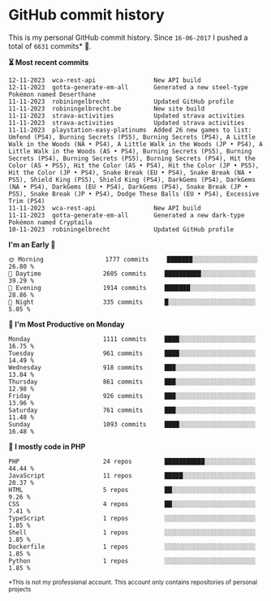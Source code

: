 # GitHub commit history
This is my personal GitHub commit history. Since <!--START_SECTION:first-commit-date-->`16-06-2017`<!--END_SECTION:first-commit-date--> I pushed a total of <!--START_SECTION:total-commit-count-->`6631`<!--END_SECTION:total-commit-count--> commits* 🎉.

<!--START_SECTION:most-recent-commits-->
**⏳ Most recent commits**
                                        
```text
12-11-2023  wca-rest-api                New API build
12-11-2023  gotta-generate-em-all       Generated a new steel-type Pokémon named Deserthane
11-11-2023  robiningelbrecht            Updated GitHub profile
11-11-2023  robiningelbrecht.be         New site build
11-11-2023  strava-activities           Updated strava activities
11-11-2023  strava-activities           Updated strava activities
11-11-2023  playstation-easy-platinums  Added 26 new games to list: Umfend (PS4), Burning Secrets (PS5), Burning Secrets (PS4), A Little Walk in the Woods (NA • PS4), A Little Walk in the Woods (JP • PS4), A Little Walk in the Woods (AS • PS4), Burning Secrets (PS5), Burning Secrets (PS4), Burning Secrets (PS5), Burning Secrets (PS4), Hit the Color (AS • PS5), Hit the Color (AS • PS4), Hit the Color (JP • PS5), Hit the Color (JP • PS4), Snake Break (EU • PS4), Snake Break (NA • PS5), Shield King (PS5), Shield King (PS4), DarkGems (PS4), DarkGems (NA • PS4), DarkGems (EU • PS4), DarkGems (PS4), Snake Break (JP • PS5), Snake Break (JP • PS4), Dodge These Balls (EU • PS4), Excessive Trim (PS4)
11-11-2023  wca-rest-api                New API build
11-11-2023  gotta-generate-em-all       Generated a new dark-type Pokémon named Cryptaila
10-11-2023  robiningelbrecht            Updated GitHub profile
```
<!--END_SECTION:most-recent-commits-->  

<!--START_SECTION:commits-per-day-time-->
**I&#039;m an Early 🐤**

```text
🌞 Morning                 1777 commits     ███████░░░░░░░░░░░░░░░░░░   26.80 %
🌆 Daytime                 2605 commits     ██████████░░░░░░░░░░░░░░░   39.29 %
🌃 Evening                 1914 commits     ███████░░░░░░░░░░░░░░░░░░   28.86 %
🌙 Night                   335 commits      █░░░░░░░░░░░░░░░░░░░░░░░░   5.05 %
```
<!--END_SECTION:commits-per-day-time-->  

<!--START_SECTION:commits-per-weekday-->
**📅 I&#039;m Most Productive on Monday**

```text
Monday                    1111 commits     ████░░░░░░░░░░░░░░░░░░░░░   16.75 %
Tuesday                   961 commits      ████░░░░░░░░░░░░░░░░░░░░░   14.49 %
Wednesday                 918 commits      ███░░░░░░░░░░░░░░░░░░░░░░   13.84 %
Thursday                  861 commits      ███░░░░░░░░░░░░░░░░░░░░░░   12.98 %
Friday                    926 commits      ███░░░░░░░░░░░░░░░░░░░░░░   13.96 %
Saturday                  761 commits      ███░░░░░░░░░░░░░░░░░░░░░░   11.48 %
Sunday                    1093 commits     ████░░░░░░░░░░░░░░░░░░░░░   16.48 %
```
<!--END_SECTION:commits-per-weekday-->  

<!--START_SECTION:repos-per-language-->
**💬 I mostly code in PHP**

```text
PHP                       24 repos         ███████████░░░░░░░░░░░░░░   44.44 %
JavaScript                11 repos         █████░░░░░░░░░░░░░░░░░░░░   20.37 %
HTML                      5 repos          ██░░░░░░░░░░░░░░░░░░░░░░░   9.26 %
CSS                       4 repos          ██░░░░░░░░░░░░░░░░░░░░░░░   7.41 %
TypeScript                1 repos          ░░░░░░░░░░░░░░░░░░░░░░░░░   1.85 %
Shell                     1 repos          ░░░░░░░░░░░░░░░░░░░░░░░░░   1.85 %
Dockerfile                1 repos          ░░░░░░░░░░░░░░░░░░░░░░░░░   1.85 %
Python                    1 repos          ░░░░░░░░░░░░░░░░░░░░░░░░░   1.85 %
```
<!--END_SECTION:repos-per-language-->  

<sub>*This is not my professional account. This account only contains repositories of personal projects</sub>
